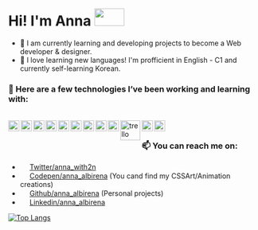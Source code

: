 <h1>Hi! I'm Anna <img src="https://media.giphy.com/media/JhZcAuGjuDmZq/giphy.gif" width="60" height="35"></h1>

- 🔭 I am currently learning and developing projects to become a Web developer & designer.
- 💬 I love learning new languages! I'm profficient in English - C1 and currently self-learning Korean.

### 🌱 Here are a few technologies I’ve been working and learning with:

<br/>
<span>
  <img align="left" alt="javascript icon" width="22px" src="https://icongr.am/devicon/javascript-original.svg?size=128&color=FFFFFF" />
</span>
<span>
<img align="left" alt="boostrap icon" width="22px" src="https://icongr.am/devicon/bootstrap-plain.svg?size=128&color=7811f7" />
</span>
<span>
<img align="left" alt="css icon" width="22px" src="https://icongr.am/devicon/css3-original.svg?size=128&color=currentColor" />
</span>
<span>
<img align="left" alt="git icon" width="22px" src="https://icongr.am/devicon/git-original.svg?size=128&color=currentColor" />
</span>
<span>
<img align="left" alt="html icon" width="22px" src="https://icongr.am/devicon/html5-original.svg?size=128&color=currentColor" />
</span>
<span>
<img align="left" alt="nodejs icon" width="22px" src="https://icongr.am/devicon/nodejs-original.svg?size=128&color=currentColor" />
</span>
<span>
<img align="left" alt="npm icon" width="22px" src="https://icongr.am/devicon/npm-original-wordmark.svg?size=128&color=currentColor" />
</span>
<span>
<img align="left" alt="react icon" width="22px" src="https://icongr.am/devicon/react-original-wordmark.svg?size=128&color=currentColor" />
</span>
<span>
<img align="left" alt="react icon" width="22px" src="https://icongr.am/devicon/sass-original.svg?size=128&color=currentColor" />
</span>
<span>
<img align="left" alt="trello icon" width="40px" src="https://icongr.am/devicon/trello-plain-wordmark.svg?size=128&color=FFFFFF" />
</span>
<span>
<img align="left" alt="vue icon" width="22px" src="https://icongr.am/devicon/vuejs-original.svg?size=128&color=currentColor" />
</span>
<span>
<img align="left" alt="atom icon" width="22px" src="https://icongr.am/devicon/atom-original.svg?size=128&color=currentColor" />
</span>
<br />

### 📫 You can reach me on:

- <img src="https://cdn-icons-png.flaticon.com/512/733/733579.png" width="15" height="15"> [Twitter/anna_with2n](https://twitter.com/anna_with2n)
- <img src="https://cdn-icons-png.flaticon.com/512/2111/2111296.png" width="15" height="15"> [Codepen/anna_albirena](https://codepen.io/anna_albirena) (You cand find my CSSArt/Animation creations)
- <img src="https://cdn-icons-png.flaticon.com/512/270/270798.png" width="15" height="15"> [Github/anna_albirena](https://github.com/annalbirena) (Personal projects)
- <img src="https://cdn-icons-png.flaticon.com/512/174/174857.png" width="15" height="15"> [Linkedin/anna_albirena](https://www.linkedin.com/in/ana-albirena/)


[![Top Langs](https://github-readme-stats.vercel.app/api/top-langs/?username=annalbirena&layout=compact&theme=calm)](https://github.com/annalbirena/github-readme-stats)


<!--
**annalbirena/annalbirena** is a ✨ _special_ ✨ repository because its `README.md` (this file) appears on your GitHub profile.

Here are some ideas to get you started:

- 🔭 I’m currently working on ...
- 🌱 I’m currently learning ...
- 👯 I’m looking to collaborate on ...
- 🤔 I’m looking for help with ...
- 💬 Ask me about ...
- 📫 How to reach me: ...
- 😄 Pronouns: ...
- ⚡ Fun fact: ...
-->
